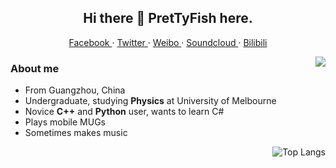 <h2 align="center">Hi there 👋 PretTyFish here.</h2>

<p align="center">
  <a href="https://www.facebook.com/PretTyFish.Hollis">
  Facebook
  </a>
  ·
  <a href="https://twitter.com/PreT_Fish">
  Twitter
  </a>
  ·
  <a href="https://weibo.com/5579621721">
  Weibo
  </a>
  ·
  <a href="https://soundcloud.com/prettyfish">
  Soundcloud
  </a>
  ·
  <a href="https://space.bilibili.com/4788363">
  Bilibili
  </a>
</p>

<img align="right" src="https://github-readme-stats.vercel.app/api?username=PretTy-Fish&show_icons=true&hide_border=true&theme=default"/>

### About me

- From Guangzhou, China
- Undergraduate, studying **Physics** at University of Melbourne
- Novice **C++** and **Python** user, wants to learn C#
- Plays mobile MUGs
- Sometimes makes music

<img align="right" alt="Top Langs" src="https://github-readme-stats.vercel.app/api/top-langs/?username=PretTy-Fish&layout=compact" />

<!--
**PretTy-Fish/PretTy-Fish** is a ✨ _special_ ✨ repository because its `README.md` (this file) appears on your GitHub profile.

Here are some ideas to get you started:

- 🔭 I’m currently working on ...
- 🌱 I’m currently learning ...
- 👯 I’m looking to collaborate on ...
- 🤔 I’m looking for help with ...
- 💬 Ask me about ...
- 📫 How to reach me: ...
- 😄 Pronouns: ...
- ⚡ Fun fact: ...
-->
